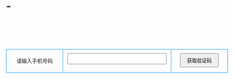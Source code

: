 # -
<!DOCTYPE html>
<html lang="en">
<head>
    <meta charset="UTF-8">
    <meta name="viewport" content="width=device-width, initial-scale=1.0">
    <meta http-equiv="X-UA-Compatible" content="ie=edge">
    <title>Document</title>
    <style>
        .form {
          width: 600px;
          margin:  100px auto;
        }
        .row {
          width: 100%;
          display: flex;
          border-top: 1px solid #0094ff;
          border-bottom: 1px solid #0094ff;
        }
        .cols-1 {
          flex: 1;
        }
        .cols-2 {
          flex: 2;
        }
        .cell {
          border-left: 1px solid #0094ff;
          padding: 10px 6px;
          line-height: 42px;
          text-align: center; 
        }
        .cell:last-child{
          border-right: 1px solid #0094ff;
        }
        .text {
          width: 268px;
          height: 30px;
          padding: 4px;
        }
        .btn {
          height: 38px;
          width: 104px;
        }
      </style>
</head>
<body>
        <div class="form">
                <div class="row">
                  <div class="cell cols-1">请输入手机号码</div>
                  <div class="cell cols-2">
                    <input type="text" class="text">
                  </div>
                  <div class="cell cols-1">
                    <input type="button" class="btn" value="获取验证码" id="getCode" >
                  </div>
                </div>
              </div>
    
</body>
<script>
// 1.获取按钮
let btn = document.querySelector('#getCode');
// 2.注册点击事件
btn.onclick = function(){
    let time = 10;
    // 禁用按钮
    btn.disabled = true;
    btn.value = '获取验证码 ('+ time +') ';
    let intervalId = setInterval (function(){
time--;
btn.value = '获取验证码('+ time +')';
// 如果计时到0，须要停止
if(time === 0){
  clearInterval(intervalId);
  btn.disabled = false;
  btn.value = '获取验证码';
}
    },1000);
}
</script>
</html>
